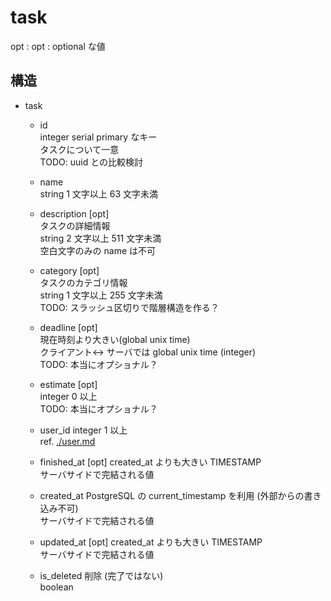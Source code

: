 # task
opt : opt : optional な値

## 構造
- task  
    - id  
    integer serial primary なキー  
    タスクについて一意  
    TODO: uuid との比較検討
    
    - name   
    string 1 文字以上 63 文字未満
    
    - description [opt]  
    タスクの詳細情報  
    string 2 文字以上 511 文字未満  
    空白文字のみの name は不可
    
    - category [opt]  
    タスクのカテゴリ情報  
    string 1 文字以上 255 文字未満  
    TODO: スラッシュ区切りで階層構造を作る？

    - deadline  [opt]  
    現在時刻より大きい(global unix time)  
    クライアント<-> サーバでは global unix time (integer)  
    TODO: 本当にオプショナル？
    
    - estimate [opt]  
    integer 0 以上  
    TODO: 本当にオプショナル？
    
    - user_id
    integer 1 以上  
    ref. [./user.md](./user.md)
    
    - finished_at [opt]
    created\_at よりも大きい TIMESTAMP  
    サーバサイドで完結される値  
    
    - created_at
    PostgreSQL の current\_timestamp を利用 (外部からの書き込み不可)  
    サーバサイドで完結される値  
    
    - updated_at [opt]
    created\_at よりも大きい TIMESTAMP  
    サーバサイドで完結される値  
    
    - is_deleted
    削除 (完了ではない)  
    boolean  
